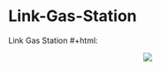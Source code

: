 # Link-Gas-Station
Link Gas Station
#+html: <p align="center"><img src="https://www.dropbox.com/s/w5h9g1oq78ws8tt/project%20logo%201.jpg" /></p>
